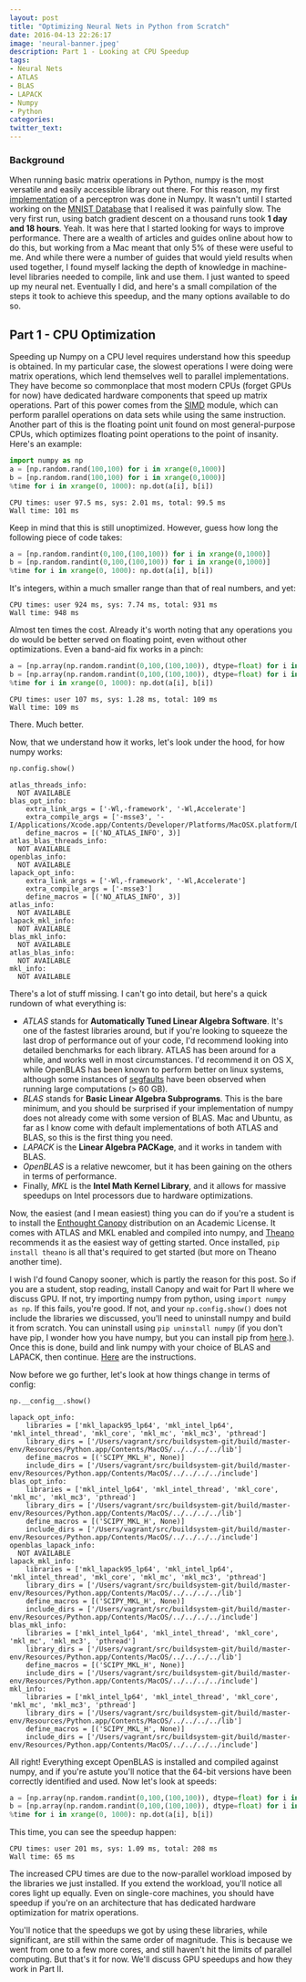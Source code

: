 ```yaml
---
layout: post
title: "Optimizing Neural Nets in Python from Scratch"
date: 2016-04-13 22:26:17
image: 'neural-banner.jpeg'
description: Part 1 - Looking at CPU Speedup
tags:
- Neural Nets
- ATLAS
- BLAS
- LAPACK
- Numpy
- Python
categories:
twitter_text:
---
```


### Background

When running basic matrix operations in Python, numpy is the most versatile and easily accessible library out there. For this reason, my first [implementation](https://github.com/hrishioa/NN_Scratch/blob/master/NeuralNet_Perceptron.ipynb) of a perceptron was done in Numpy. It wasn't until I started working on the [MNIST Database](http://yann.lecun.com/exdb/mnist/) that I realised it was painfully slow. The very first run, using batch gradient descent on a thousand runs took **1 day and 18 hours**. Yeah. It was here that I started looking for ways to improve performance. There are a wealth of articles and guides online about how to do this, but working from a Mac meant that only 5% of these were useful to me. And while there were a number of guides that would yield results when used together, I found myself lacking the depth of knowledge in machine-level libraries needed to compile, link and use them. I just wanted to speed up my neural net. Eventually I did, and here's a small compilation of the steps it took to achieve this speedup, and the many options available to do so.

## Part 1 - CPU Optimization

Speeding up Numpy on a CPU level requires understand how this speedup is obtained. In my particular case, the slowest operations I were doing were matrix operations, which lend themselves well to parallel implementations. They have become so commonplace that most modern CPUs (forget GPUs for now) have dedicated hardware components that speed up matrix operations. Part of this power comes from the [SIMD](https://en.wikipedia.org/wiki/SIMD) module, which can perform parallel operations on data sets while using the same instruction. Another part of this is the floating point unit found on most general-purpose CPUs, which optimizes floating point operations to the point of insanity. Here's an example:

~~~ python
import numpy as np
a = [np.random.rand(100,100) for i in xrange(0,1000)]
b = [np.random.rand(100,100) for i in xrange(0,1000)]
%time for i in xrange(0, 1000): np.dot(a[i], b[i])
~~~

~~~ shell
CPU times: user 97.5 ms, sys: 2.01 ms, total: 99.5 ms
Wall time: 101 ms
~~~

Keep in mind that this is still unoptimized. However, guess how long the following piece of code takes:

~~~ python
a = [np.random.randint(0,100,(100,100)) for i in xrange(0,1000)]
b = [np.random.randint(0,100,(100,100)) for i in xrange(0,1000)]
%time for i in xrange(0, 1000): np.dot(a[i], b[i])
~~~

It's integers, within a much smaller range than that of real numbers, and yet:

~~~ shell
CPU times: user 924 ms, sys: 7.74 ms, total: 931 ms
Wall time: 948 ms
~~~

Almost ten times the cost. Already it's worth noting that any operations you do would be better served on floating point, even without other optimizations. Even a band-aid fix works in a pinch:

~~~ python
a = [np.array(np.random.randint(0,100,(100,100)), dtype=float) for i in xrange(0,1000)]
b = [np.array(np.random.randint(0,100,(100,100)), dtype=float) for i in xrange(0,1000)]
%time for i in xrange(0, 1000): np.dot(a[i], b[i])
~~~

~~~ shell
CPU times: user 107 ms, sys: 1.28 ms, total: 109 ms
Wall time: 109 ms
~~~

There. Much better.

Now, that we understand how it works, let's look under the hood, for how numpy works:

~~~ python
np.config.show()
~~~
~~~shell
atlas_threads_info:
  NOT AVAILABLE
blas_opt_info:
    extra_link_args = ['-Wl,-framework', '-Wl,Accelerate']
    extra_compile_args = ['-msse3', '-I/Applications/Xcode.app/Contents/Developer/Platforms/MacOSX.platform/Developer/SDKs/MacOSX10.11.Internal.sdk/System/Library/Frameworks/vecLib.framework/Headers']
    define_macros = [('NO_ATLAS_INFO', 3)]
atlas_blas_threads_info:
  NOT AVAILABLE
openblas_info:
  NOT AVAILABLE
lapack_opt_info:
    extra_link_args = ['-Wl,-framework', '-Wl,Accelerate']
    extra_compile_args = ['-msse3']
    define_macros = [('NO_ATLAS_INFO', 3)]
atlas_info:
  NOT AVAILABLE
lapack_mkl_info:
  NOT AVAILABLE
blas_mkl_info:
  NOT AVAILABLE
atlas_blas_info:
  NOT AVAILABLE
mkl_info:
  NOT AVAILABLE
~~~

There's a lot of stuff missing. I can't go into detail, but here's a quick rundown of what everything is:

* *ATLAS* stands for **Automatically Tuned Linear Algebra Software**. It\'s one of the fastest libraries around, but if you're looking to squeeze the last drop of performance out of your code, I'd recommend looking into detailed benchmarks for each library. ATLAS has been around for a while, and works well in most circumstances. I'd recommend it on OS X, while OpenBLAS has been known to perform better on linux systems, although some instances of [segfaults](https://github.com/xianyi/OpenBLAS/issues/229) have been observed when running large computations (> 60 GB).
* *BLAS* stands for **Basic Linear Algebra Subprograms**. This is the bare minimum, and you should be surprised if your implementation of numpy does not already come with some version of BLAS. Mac and Ubuntu, as far as I know come with default implementations of both ATLAS and BLAS, so this is the first thing you need.
* *LAPACK* is the **Linear Algebra PACKage**, and it works in tandem with BLAS.
* *OpenBLAS* is a relative newcomer, but it has been gaining on the others in terms of performance.
* Finally, *MKL* is the **Intel Math Kernel Library**, and it allows for massive speedups on Intel processors due to hardware optimizations.

Now, the easiest (and I mean easiest) thing you can do if you're a student is to install the [Enthought Canopy](https://www.enthought.com/products/canopy/) distribution on an Academic License. It comes with ATLAS and MKL enabled and compiled into numpy, and [Theano](http://deeplearning.net/software/theano/) recommends it as the easiest way of getting started. Once installed, `pip install theano` is all that's required to get started (but more on Theano another time). 

I wish I'd found Canopy sooner, which is partly the reason for this post. So if you are a student, stop reading, install Canopy and wait for Part II where we discuss GPU. If not, try importing numpy from python, using `import numpy as np`. If this fails, you're good. If not, and your `np.config.show()` does not include the libraries we discussed, you'll need to uninstall numpy and build it from scratch. You can uninstall using `pip uninstall numpy` (if you don't have pip, I wonder how you have numpy, but you can install pip from [here](https://bootstrap.pypa.io/get-pip.py).). Once this is done, build and link numpy with your choice of BLAS and LAPACK, then continue. [Here](https://github.com/CellCognition/cecog/wiki/Build-build-accelerated-numpy-using-ATLAS-on-Mac-OSX) are the instructions.

Now before we go further, let's look at how things change in terms of config:

~~~ python
np.__config__.show()
~~~
~~~shell
lapack_opt_info:
    libraries = ['mkl_lapack95_lp64', 'mkl_intel_lp64', 'mkl_intel_thread', 'mkl_core', 'mkl_mc', 'mkl_mc3', 'pthread']
    library_dirs = ['/Users/vagrant/src/buildsystem-git/build/master-env/Resources/Python.app/Contents/MacOS/../../../../lib']
    define_macros = [('SCIPY_MKL_H', None)]
    include_dirs = ['/Users/vagrant/src/buildsystem-git/build/master-env/Resources/Python.app/Contents/MacOS/../../../../include']
blas_opt_info:
    libraries = ['mkl_intel_lp64', 'mkl_intel_thread', 'mkl_core', 'mkl_mc', 'mkl_mc3', 'pthread']
    library_dirs = ['/Users/vagrant/src/buildsystem-git/build/master-env/Resources/Python.app/Contents/MacOS/../../../../lib']
    define_macros = [('SCIPY_MKL_H', None)]
    include_dirs = ['/Users/vagrant/src/buildsystem-git/build/master-env/Resources/Python.app/Contents/MacOS/../../../../include']
openblas_lapack_info:
  NOT AVAILABLE
lapack_mkl_info:
    libraries = ['mkl_lapack95_lp64', 'mkl_intel_lp64', 'mkl_intel_thread', 'mkl_core', 'mkl_mc', 'mkl_mc3', 'pthread']
    library_dirs = ['/Users/vagrant/src/buildsystem-git/build/master-env/Resources/Python.app/Contents/MacOS/../../../../lib']
    define_macros = [('SCIPY_MKL_H', None)]
    include_dirs = ['/Users/vagrant/src/buildsystem-git/build/master-env/Resources/Python.app/Contents/MacOS/../../../../include']
blas_mkl_info:
    libraries = ['mkl_intel_lp64', 'mkl_intel_thread', 'mkl_core', 'mkl_mc', 'mkl_mc3', 'pthread']
    library_dirs = ['/Users/vagrant/src/buildsystem-git/build/master-env/Resources/Python.app/Contents/MacOS/../../../../lib']
    define_macros = [('SCIPY_MKL_H', None)]
    include_dirs = ['/Users/vagrant/src/buildsystem-git/build/master-env/Resources/Python.app/Contents/MacOS/../../../../include']
mkl_info:
    libraries = ['mkl_intel_lp64', 'mkl_intel_thread', 'mkl_core', 'mkl_mc', 'mkl_mc3', 'pthread']
    library_dirs = ['/Users/vagrant/src/buildsystem-git/build/master-env/Resources/Python.app/Contents/MacOS/../../../../lib']
    define_macros = [('SCIPY_MKL_H', None)]
    include_dirs = ['/Users/vagrant/src/buildsystem-git/build/master-env/Resources/Python.app/Contents/MacOS/../../../../include']
~~~

All right! Everything except OpenBLAS is installed and compiled against numpy, and if you're astute you'll notice that the 64-bit versions have been correctly identified and used. Now let's look at speeds:

~~~ python
a = [np.array(np.random.randint(0,100,(100,100)), dtype=float) for i in xrange(0,1000)]
b = [np.array(np.random.randint(0,100,(100,100)), dtype=float) for i in xrange(0,1000)]
%time for i in xrange(0, 1000): np.dot(a[i], b[i])
~~~

This time, you can see the speedup happen:

~~~ shell
CPU times: user 201 ms, sys: 1.09 ms, total: 208 ms
Wall time: 65 ms
~~~

The increased CPU times are due to the now-parallel workload imposed by the libraries we just installed. If you extend the workload, you'll notice all cores light up equally. Even on single-core machines, you should have speedup if you're on an architecture that has dedicated hardware optimization for matrix operations. 

You'll notice that the speedups we got by using these libraries, while significant, are still within the same order of magnitude. This is because we went from one to a few more cores, and still haven't hit the limits of parallel computing. But that's it for now. We'll discuss GPU speedups and how they work in Part II.